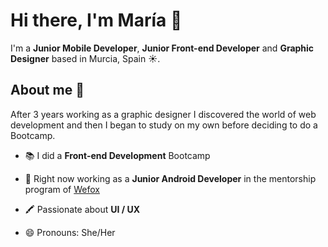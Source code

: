 # Hi there, I'm María 👋


I'm a <b>Junior Mobile Developer</b>, <b>Junior Front-end Developer</b> and <b>Graphic Designer</b> based in Murcia, Spain ☀️. 


## About me 👀

After 3 years working as a graphic designer I discovered the world of web development and then I began to study on my own before deciding to do a Bootcamp.

- 📚 I did a <b>Front-end Development</b> Bootcamp

- 🌱 Right now working as a <b>Junior Android Developer</b> in the mentorship program of [Wefox](https://www.wefox.com/en-de)

- 🖍️ Passionate about <b>UI / UX</b>

- 😄 Pronouns: She/Her
